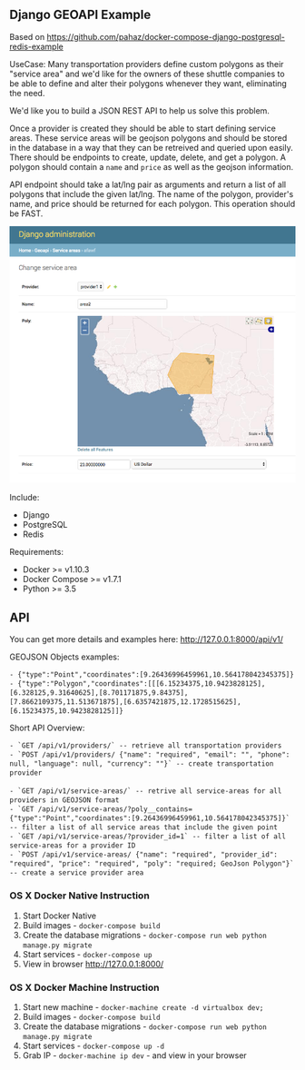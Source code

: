 ## Django GEOAPI Example

Based on https://github.com/pahaz/docker-compose-django-postgresql-redis-example

UseCase: Many transportation providers define custom polygons as their "service area" and 
we'd like for the owners of these shuttle companies to be able 
to define and alter their polygons whenever they want, eliminating the need.

We'd like you to build a JSON REST API to help us solve this problem.

Once a provider is created they should be able to start defining service areas. These service areas will be geojson polygons and should be stored in the database in a way that they can be retreived and queried upon easily. There should be endpoints to create, update, delete, and get a polygon. A polygon should contain a `name` and `price` as well as the geojson information.

API endpoint should take a lat/lng pair as arguments and return a list of all polygons that include the given lat/lng. The name of the polygon, provider's name, and price should be returned for each polygon. This operation should be FAST.

![Admin screenshot](./docs/geo-admin.png)

Include:

 - Django
 - PostgreSQL
 - Redis

Requirements:

 - Docker >= v1.10.3
 - Docker Compose >= v1.7.1
 - Python >= 3.5

## API ##

You can get more details and examples here: http://127.0.0.1:8000/api/v1/

GEOJSON Objects examples:

	- {"type":"Point","coordinates":[9.26436996459961,10.564178042345375]}
	- {"type":"Polygon","coordinates":[[[6.15234375,10.9423828125],[6.328125,9.31640625],[8.701171875,9.84375],[7.8662109375,11.513671875],[6.6357421875,12.1728515625],[6.15234375,10.9423828125]]}

Short API Overview:

	- `GET /api/v1/providers/` -- retrieve all transportation providers
	- `POST /api/v1/providers/ {"name": "required", "email": "", "phone": null, "language": null, "currency": ""}` -- create transportation provider

	- `GET /api/v1/service-areas/` -- retrive all service-areas for all providers in GEOJSON format
	- `GET /api/v1/service-areas/?poly__contains={"type":"Point","coordinates":[9.26436996459961,10.564178042345375]}` -- filter a list of all service areas that include the given point
	- `GET /api/v1/service-areas/?provider_id=1` -- filter a list of all service-areas for a provider ID
	- `POST /api/v1/service-areas/ {"name": "required", "provider_id": "required", "price": "required", "poly": "required; GeoJson Polygon"}` -- create a service provider area

### OS X Docker Native Instruction

1. Start Docker Native
1. Build images - `docker-compose build`
1. Create the database migrations - `docker-compose run web python manage.py migrate`
1. Start services - `docker-compose up`
1. View in browser http://127.0.0.1:8000/

### OS X Docker Machine Instruction

1. Start new machine - `docker-machine create -d virtualbox dev;`
1. Build images - `docker-compose build`
1. Create the database migrations - `docker-compose run web python manage.py migrate`
1. Start services - `docker-compose up -d`
1. Grab IP - `docker-machine ip dev` - and view in your browser
